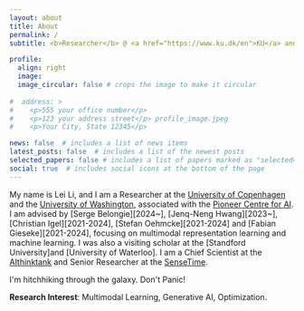```yaml
---
layout: about
title: About
permalink: /
subtitle: <b>Researcher</b> @ <a href="https://www.ku.dk/en">KU</a> and <a href="https://www.washington.edu/">UW</a>

profile:
  align: right
  image: 
  image_circular: false # crops the image to make it circular
  
#  address: >
#    <p>555 your office number</p>
#    <p>123 your address street</p> profile_image.jpeg
#    <p>Your City, State 12345</p>

news: false  # includes a list of news items
latest_posts: false  # includes a list of the newest posts
selected_papers: false # includes a list of papers marked as "selected={true}"
social: true  # includes social icons at the bottom of the page
---
```


  My name is Lei Li, and I am a Researcher at the [University of Copenhagen](https://www.ku.dk/en) and the [University of Washington](https://www.washington.edu/), associated with the [Pioneer Centre for AI](https://www.aicentre.dk/). I am advised by [Serge Belongie][2024~], [Jenq-Neng Hwang][2023~], [Christian Igel][2021-2024], [Stefan Oehmcke][2021-2024] and [Fabian Gieseke][2021-2024], focusing on multimodal representation learning and machine learning. I was also a visiting scholar at the [Standford University]and [University of Waterloo]. I am a Chief Scientist at the [AIthinktank](https://aithinktank.com/) and Senior Researcher at the [SenseTime](https://www.sensetime.com/en). 

  I'm hitchhiking through the galaxy. Don't Panic!
  
  <b>Research Interest</b>: Multimodal Learning, Generative AI, Optimization.
  
  
